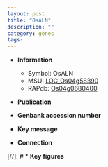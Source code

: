 ```yaml
---
layout: post
title: "OsALN"
description: ""
category: genes
tags: 
---
```


* **Information**  
    + Symbol: OsALN  
    + MSU: [LOC_Os04g58390](http://rice.uga.edu/cgi-bin/ORF_infopage.cgi?orf=LOC_Os04g58390)  
    + RAPdb: [Os04g0680400](http://rapdb.dna.affrc.go.jp/viewer/gbrowse_details/irgsp1?name=Os04g0680400)  

* **Publication**  

* **Genbank accession number**  

* **Key message**  

* **Connection**  

[//]: # * **Key figures**  


